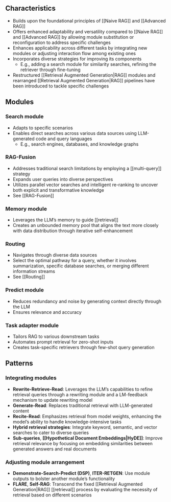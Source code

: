 ## Characteristics

- Builds upon the foundational principles of [[Naive RAG]] and [[Advanced RAG]]
- Offers enhanced adaptability and versatility compared to [[Naive RAG]] and [[Advanced RAG]] by allowing module substitution or reconfiguration to address specific challenges
- Enhances applicability across different tasks by integrating new modules or adjusting interaction flow among existing ones
- Incorporates diverse strategies for improving its components
	- E.g., adding a search module for similarity searches, refining the retriever through fine-tuning
- Restructured [[Retrieval Augmented Generation|RAG]] modules and rearranged [[Retrieval Augmented Generation|RAG]] pipelines have been introduced to tackle specific challenges

## Modules

### Search module

- Adapts to specific scenarios
- Enables direct searches across various data sources using LLM-generated code and query languages
	- E.g., search engines, databases, and knowledge graphs

### RAG-Fusion

- Addresses traditional search limitations by employing a [[multi-query]] strategy
- Expands user queries into diverse perspectives
- Utilizes parallel vector searches and intelligent re-ranking to uncover both explicit and transformative knowledge
- See [[RAG-Fusion]]

### Memory module

- Leverages the LLM’s memory to guide [[retrieval]]
- Creates an unbounded memory pool that aligns the text more closely with data distribution through iterative self-enhancement

### Routing

- Navigates through diverse data sources
- Select the optimal pathway for a query, whether it involves summarization, specific database searches, or merging different information streams
- See [[Routing]]

### Predict module

- Reduces redundancy and noise by generating context directly through the LLM
- Ensures relevance and accuracy

### Task adapter module

- Tailors RAG to various downstream tasks
- Automates prompt retrieval for zero-shot inputs
- Creates task-specific retrievers through few-shot query generation

## Patterns

### Integrating modules

- **Rewrite-Retrieve-Read**: Leverages the LLM’s capabilities to refine retrieval queries through a rewriting module and a LM-feedback mechanism to update rewriting model
- **Generate-Read**: Replaces traditional retrieval with LLM-generated content
- **Recite-Read**: Emphasizes retrieval from model weights, enhancing the model’s ability to handle knowledge-intensive tasks
- **Hybrid retrieval strategies**: Integrate keyword, semantic, and vector searches to cater to diverse queries
- **Sub-queries**, **[[Hypothetical Document Embeddings|HyDE]]**: Improve retrieval relevance by focusing on embedding similarities between generated answers and real documents

### Adjusting module arrangement

- **Demonstrate-Search-Predict (DSP)**, **ITER-RETGEN**: Use module outputs to bolster another module’s functionality
- **FLARE**, **Self-RAG**: Transcend the fixed [[Retrieval Augmented Generation|RAG]] [[retrieval]] process by evaluating the necessity of retrieval based on different scenarios
